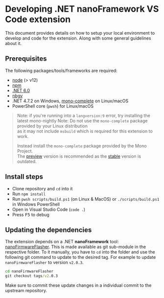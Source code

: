 # Developing .NET **nanoFramework** VS Code extension

This document provides details on how to setup your local environment to develop and code for the extension. Along with some general guidelines about it.

## Prerequisites

The following packages/tools/frameworks are required:

- [node](https://nodejs.org/en/) (> v12)
- [npm](https://www.npmjs.com/)
- [.NET 6.0](https://dotnet.microsoft.com/en-us/download/dotnet/6.0)
- [nbgv](https://github.com/dotnet/nerdbank.gitversioning)
- .NET 4.7.2 on Windows, [mono-complete](https://www.mono-project.com/docs/getting-started/install/) on Linux/macOS
- PowerShell core (`pwsh`) for Linux/macOS

>Note: if you're running into a `langversion:9` error, try installing the latest mono-nightly
>Note: Do not use the `mono-complete` package provided by your Linux distribution  
> as it may not include `msbuild` which is required for this extension to work.  
>
> Instead install the `mono-complete` package provided by the Mono Project.  
> The [preview](https://www.mono-project.com/download/preview/) version is recommended
> as the [stable](https://www.mono-project.com/download/stable/) version is outdated.

## Install steps

- Clone repository and `cd` into it
- Run `npm install`
- Run `pwsh scripts/build.ps1` (on Linux & MacOS) or `./scripts/build.ps1` in Windows PowerShell
- Open in Visual Studio Code (`code .`)
- Press <kbd>F5</kbd> to debug

## Updating the dependencies

The extension depends on a .NET **nanoFramework** tool: [nanoFirmwareFlasher](https://github.com/nanoframework/nanoFirmwareFlasher). This is made available as git sub-module in the respective folder. To it manually, you have to `cd` into the folder and use the following git command to update to the desired tag. For example to update `nanoFirmwareFlasher` to version `v2.0.3`.

```cmd
cd nanoFirmwareFlasher
git checkout tags/v2.0.3
```

Make sure to commit these update changes in a individual commit to the upstream repository.
